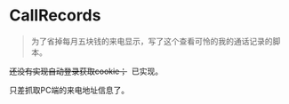 # CallRecords


>为了省掉每月五块钱的来电显示，写了这个查看可怜的我的通话记录的脚本。

~~还没有实现自动登录获取cookie；~~  已实现。  

只差抓取PC端的来电地址信息了。